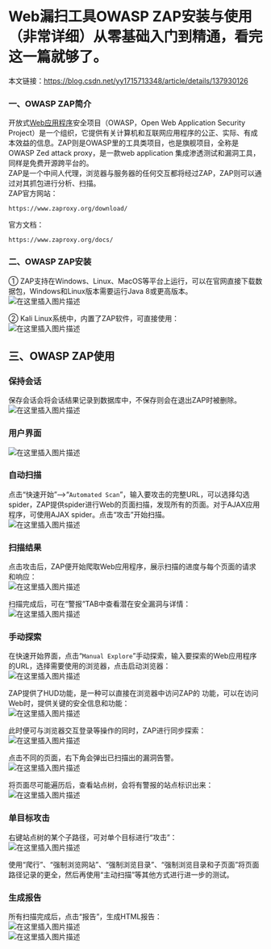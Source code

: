 # Web漏扫工具OWASP ZAP安装与使用（非常详细）从零基础入门到精通，看完这一篇就够了。


本文链接：https://blog.csdn.net/yy1715713348/article/details/137930126

### 一、OWASP ZAP简介

开放式[Web应用程序](https://so.csdn.net/so/search?q=Web%E5%BA%94%E7%94%A8%E7%A8%8B%E5%BA%8F&spm=1001.2101.3001.7020)安全项目（OWASP，Open Web Application Security Project）是一个组织，它提供有关计算机和互联网应用程序的公正、实际、有成本效益的信息。ZAP则是OWASP里的工具类项目，也是旗舰项目，全称是OWASP Zed attack proxy，是一款web application 集成渗透测试和漏洞工具，同样是免费开源跨平台的。  
ZAP是一个中间人代理，浏览器与服务器的任何交互都将经过ZAP，ZAP则可以通过对其抓包进行分析、扫描。  
ZAP官方网站：

```
https://www.zaproxy.org/download/
```

官方文档：
```
https://www.zaproxy.org/docs/
```
### 二、OWASP ZAP安装

① ZAP支持在Windows、Linux、MacOS等平台上运行，可以在官网直接下载数据包，Windows和Linux版本需要运行Java 8或更高版本。  
![在这里插入图片描述](https://i-blog.csdnimg.cn/blog_migrate/9dc1f3090220badfd893587174a98412.png)

② Kali Linux系统中，内置了ZAP软件，可直接使用：  
![在这里插入图片描述](https://i-blog.csdnimg.cn/blog_migrate/93826c947a72a911273d84ee5c277e09.png)

## 三、OWASP ZAP使用

### 保持会话

保存会话会将会话结果记录到数据库中，不保存则会在退出ZAP时被删除。  
![在这里插入图片描述](https://i-blog.csdnimg.cn/blog_migrate/5090bf033e88f72dfe5ce45dd859f54c.png)

### 用户界面

![在这里插入图片描述](https://i-blog.csdnimg.cn/blog_migrate/9ab53df43d0edd4a42f20c3ef39cde01.png)
    
### 自动扫描

点击“快速开始”–>“`Automated Scan`”，输入要攻击的完整URL，可以选择勾选spider，ZAP提供spider进行Web的页面扫描，发现所有的页面。对于AJAX应用程序，可使用AJAX spider。点击“攻击”开始扫描。  
    ![在这里插入图片描述](https://i-blog.csdnimg.cn/blog_migrate/ca50bc2aa057d878091f3b02eb44e526.png)
    
### 扫描结果  

点击攻击后，ZAP便开始爬取Web应用程序，展示扫描的进度与每个页面的请求和响应：  
    ![在这里插入图片描述](https://i-blog.csdnimg.cn/blog_migrate/2e0298dcfe1f2ebc68788e38a9188d4d.png)
    

扫描完成后，可在“警报”TAB中查看潜在安全漏洞与详情：  
![在这里插入图片描述](https://i-blog.csdnimg.cn/blog_migrate/7a6947e55ca63fb9d03cce20a5628990.png)

### 手动探索  

在快速开始界面，点击“`Manual Explore`”手动探索，输入要探索的Web应用程序的URL，选择需要使用的浏览器，点击启动浏览器：  
    ![在这里插入图片描述](https://i-blog.csdnimg.cn/blog_migrate/5204a68983b5ca8d78ba276b7bc41e26.png)

ZAP提供了HUD功能，是一种可以直接在浏览器中访问ZAP的 功能，可以在访问Web时，提供关键的安全信息和功能：  
![在这里插入图片描述](https://i-blog.csdnimg.cn/blog_migrate/ff5587dd4f3b73c4234853deb5ebd470.png)

此时便可与浏览器交互登录等操作的同时，ZAP进行同步探索：  
![在这里插入图片描述](https://i-blog.csdnimg.cn/blog_migrate/1fa1783aa9e769021027556677203573.png)

点击不同的页面，右下角会弹出已扫描出的漏洞告警。  
![在这里插入图片描述](https://i-blog.csdnimg.cn/blog_migrate/f26bbaa4e07dde8c5866bd6c19625f3a.png)

将页面尽可能遍历后，查看站点树，会将有警报的站点标识出来：  
![在这里插入图片描述](https://i-blog.csdnimg.cn/blog_migrate/2cd5c93e3bd185f68b33cd447db4cb1f.png)

### 单目标攻击

右键站点树的某个子路径，可对单个目标进行“攻击”：  
    ![在这里插入图片描述](https://i-blog.csdnimg.cn/blog_migrate/6d4e449ac52216379f6397490602b384.png)

使用“爬行”、“强制浏览网站”、“强制浏览目录”、“强制浏览目录和子页面”将页面路径记录的更全，然后再使用“主动扫描”等其他方式进行进一步的测试。

### 生成报告  

所有扫描完成后，点击“报告”，生成HTML报告：  
    ![在这里插入图片描述](https://i-blog.csdnimg.cn/blog_migrate/6ede663b44c52c5f4406b72a2cabc779.png)  
    ![在这里插入图片描述](https://i-blog.csdnimg.cn/blog_migrate/9afdbce488e2ed1fc973a98d54e1522e.png)
